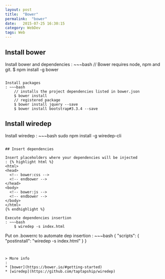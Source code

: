 ```yaml
---
layout: post
title:  "Bower"
permalink:  "bower"
date:   2015-07-25 16:30:15
category: WebDev
tags: Web
---
```


## Install bower

Install bower and dependencies
: ~~~bash
    // Bower requires node, npm and git.
    $ npm install -g bower
~~~

Install packages
: ~~~bash
    // installs the project dependencies listed in bower.json
    $ bower install
    // registered package
    $ bower install jquery --save
    $ bower install bootstrap#3.3.4 --save
~~~

## Install wiredep

Install wiredep
: ~~~bash
    sudo npm install -g wiredep-cli
~~~

## Insert dependencies

Insert placeholders where your dependencies will be injected
: {% highlight html %}
<html>
<head>
  <!-- bower:css -->
  <!-- endbower -->
</head>
<body>
  <!-- bower:js -->
  <!-- endbower -->
</body>
</html>
{% endhighlight %}

Execute dependencies insertion
: ~~~bash
    $ wiredep -s index.html
~~~

Put on .bowerrc to automate dep insertion
: ~~~bash
    {
        "scripts": {
        "postinstall": "wiredep -s index.html"
        }
    }
~~~


> More info
: 
* [bower](https://bower.io/#getting-started)
* [wiredep](https://github.com/taptapship/wiredep)
